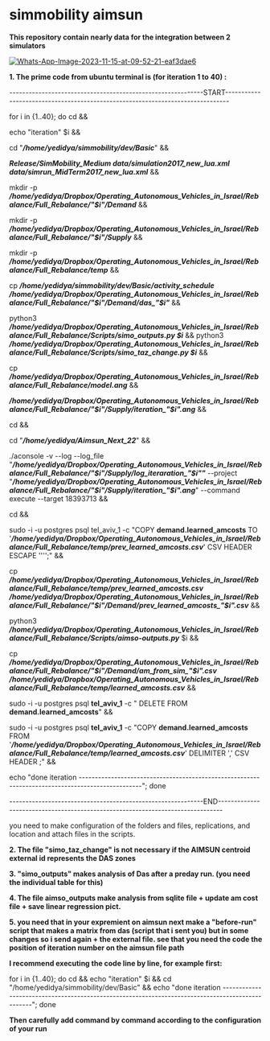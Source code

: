 # simmobility aimsun 


**This repository contain nearly data for the integration between 2 simulators**


<a href="https://ibb.co/vC5b8b9"><img src="https://i.ibb.co/mrsm7mp/Whats-App-Image-2023-11-15-at-09-52-21-eaf3dae6.jpg" alt="Whats-App-Image-2023-11-15-at-09-52-21-eaf3dae6" border="0"></a>


**1. The prime code from ubuntu terminal is (for iteration 1 to 40)  :**

------------------------------------------------------------START-------------------------------------------------------------------------------


for i in {1..40}; do cd  &&  

echo "iteration" $i  &&

cd "***/home/yedidya/simmobility/dev/Basic***" &&

***Release/SimMobility_Medium data/simulation2017_new_lua.xml data/simrun_MidTerm2017_new_lua.xml*** &&

mkdir -p ***/home/yedidya/Dropbox/Operating_Autonomous_Vehicles_in_Israel/Rebalance/Full_Rebalance/"$i"/Demand*** &&

mkdir -p ***/home/yedidya/Dropbox/Operating_Autonomous_Vehicles_in_Israel/Rebalance/Full_Rebalance/"$i"/Supply*** &&

mkdir -p ***/home/yedidya/Dropbox/Operating_Autonomous_Vehicles_in_Israel/Rebalance/Full_Rebalance/temp*** &&

cp ***/home/yedidya/simmobility/dev/Basic/activity_schedule /home/yedidya/Dropbox/Operating_Autonomous_Vehicles_in_Israel/Rebalance/Full_Rebalance/"$i"/Demand/das_"$i"*** &&

python3 ***/home/yedidya/Dropbox/Operating_Autonomous_Vehicles_in_Israel/Rebalance/Full_Rebalance/Scripts/simo_outputs.py $i*** &&
python3 ***/home/yedidya/Dropbox/Operating_Autonomous_Vehicles_in_Israel/Rebalance/Full_Rebalance/Scripts/simo_taz_change.py $i*** &&

cp ***/home/yedidya/Dropbox/Operating_Autonomous_Vehicles_in_Israel/Rebalance/Full_Rebalance/model.ang*** && 

***/home/yedidya/Dropbox/Operating_Autonomous_Vehicles_in_Israel/Rebalance/Full_Rebalance/"$i"/Supply/iteration_"$i".ang*** &&

cd &&

cd "***/home/yedidya/Aimsun_Next_22***" &&

./aconsole -v --log --log_file "***/home/yedidya/Dropbox/Operating_Autonomous_Vehicles_in_Israel/Rebalance/Full_Rebalance/"$i"/Supply/log_iteraration_"$i""*** --project "***/home/yedidya/Dropbox/Operating_Autonomous_Vehicles_in_Israel/Rebalance/Full_Rebalance/"$i"/Supply/iteration_"$i".ang***" --command execute --target 18393713 &&

cd &&

sudo -i -u postgres psql tel_aviv_1 -c "COPY **demand.learned_amcosts** TO '***/home/yedidya/Dropbox/Operating_Autonomous_Vehicles_in_Israel/Rebalance/Full_Rebalance/temp/prev_learned_amcosts.csv***' CSV HEADER ESCAPE '''';" &&

cp ***/home/yedidya/Dropbox/Operating_Autonomous_Vehicles_in_Israel/Rebalance/Full_Rebalance/temp/prev_learned_amcosts.csv*** ***/home/yedidya/Dropbox/Operating_Autonomous_Vehicles_in_Israel/Rebalance/Full_Rebalance/"$i"/Demand/prev_learned_amcosts_"$i".csv*** &&

python3 ***/home/yedidya/Dropbox/Operating_Autonomous_Vehicles_in_Israel/Rebalance/Full_Rebalance/Scripts/aimso-outputs.py*** $i &&

cp ***/home/yedidya/Dropbox/Operating_Autonomous_Vehicles_in_Israel/Rebalance/Full_Rebalance/"$i"/Demand/am_from_sim_"$i".csv*** ***/home/yedidya/Dropbox/Operating_Autonomous_Vehicles_in_Israel/Rebalance/Full_Rebalance/temp/learned_amcosts.csv*** &&

  sudo -i -u postgres psql **tel_aviv_1** -c " DELETE FROM **demand.learned_amcosts**" &&
  
  sudo -i -u postgres psql **tel_aviv_1** -c "COPY **demand.learned_amcosts** FROM '***/home/yedidya/Dropbox/Operating_Autonomous_Vehicles_in_Israel/Rebalance/Full_Rebalance/temp/learned_amcosts.csv***' DELIMITER ',' CSV HEADER ;" &&
  
  echo "done iteration -------------------------------------------------------------------------------------------------"; done

------------------------------------------------------------END-------------------------------------------------------------------------------

you need to make configuration of the folders and files, replications, and location and attach files in the scripts.
 
**2. The file "simo_taz_change" is not necessary if the AIMSUN centroid external id represents the DAS zones**

**3. "simo_outputs" makes analysis of Das after a preday run. (you need the individual table for this)**

**4. The file aimso_outputs make analysis from sqlite file + update am cost file + save linear regression  pict.**

**5. you need that in your expremient  on aimsun next make a "before-run" script that makes a matrix from das (script that i sent you) but in some changes so i send again + the external file. see that you need the code the position of iteration number on the aimsun file path**


**I recommend executing the code line by line, for example first:**

for i in {1..40}; do cd  &&  echo "iteration" $i  &&
  cd "/home/yedidya/simmobility/dev/Basic" &&
  echo "done iteration -------------------------------------------------------------------------------------------------"; done

**Then carefully add command by  command   according to the configuration of your run**

